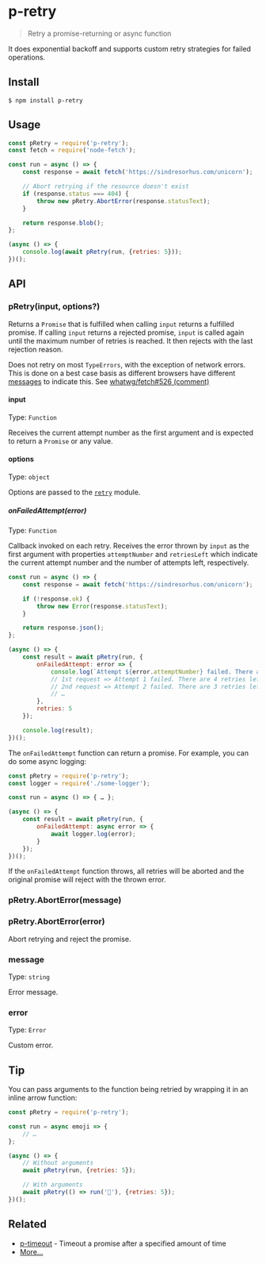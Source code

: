 # p-retry

> Retry a promise-returning or async function

It does exponential backoff and supports custom retry strategies for failed operations.

## Install

```
$ npm install p-retry
```

## Usage

```js
const pRetry = require('p-retry');
const fetch = require('node-fetch');

const run = async () => {
	const response = await fetch('https://sindresorhus.com/unicorn');

	// Abort retrying if the resource doesn't exist
	if (response.status === 404) {
		throw new pRetry.AbortError(response.statusText);
	}

	return response.blob();
};

(async () => {
	console.log(await pRetry(run, {retries: 5}));
})();
```

## API

### pRetry(input, options?)

Returns a `Promise` that is fulfilled when calling `input` returns a fulfilled promise. If calling `input` returns a
rejected promise, `input` is called again until the maximum number of retries is reached. It then rejects with the last
rejection reason.

Does not retry on most `TypeErrors`, with the exception of network errors. This is done on a best case basis as
different browsers have
different [messages](https://developer.mozilla.org/en-US/docs/Web/API/Fetch_API/Using_Fetch#Checking_that_the_fetch_was_successful)
to indicate this. See [whatwg/fetch#526 (comment)](https://github.com/whatwg/fetch/issues/526#issuecomment-554604080)

#### input

Type: `Function`

Receives the current attempt number as the first argument and is expected to return a `Promise` or any value.

#### options

Type: `object`

Options are passed to the [`retry`](https://github.com/tim-kos/node-retry#retryoperationoptions) module.

##### onFailedAttempt(error)

Type: `Function`

Callback invoked on each retry. Receives the error thrown by `input` as the first argument with
properties `attemptNumber` and `retriesLeft` which indicate the current attempt number and the number of attempts left,
respectively.

```js
const run = async () => {
	const response = await fetch('https://sindresorhus.com/unicorn');

	if (!response.ok) {
		throw new Error(response.statusText);
	}

	return response.json();
};

(async () => {
	const result = await pRetry(run, {
		onFailedAttempt: error => {
			console.log(`Attempt ${error.attemptNumber} failed. There are ${error.retriesLeft} retries left.`);
			// 1st request => Attempt 1 failed. There are 4 retries left.
			// 2nd request => Attempt 2 failed. There are 3 retries left.
			// …
		},
		retries: 5
	});

	console.log(result);
})();
```

The `onFailedAttempt` function can return a promise. For example, you can do some async logging:

```js
const pRetry = require('p-retry');
const logger = require('./some-logger');

const run = async () => { … };

(async () => {
	const result = await pRetry(run, {
		onFailedAttempt: async error => {
			await logger.log(error);
		}
	});
})();
```

If the `onFailedAttempt` function throws, all retries will be aborted and the original promise will reject with the
thrown error.

### pRetry.AbortError(message)

### pRetry.AbortError(error)

Abort retrying and reject the promise.

### message

Type: `string`

Error message.

### error

Type: `Error`

Custom error.

## Tip

You can pass arguments to the function being retried by wrapping it in an inline arrow function:

```js
const pRetry = require('p-retry');

const run = async emoji => {
	// …
};

(async () => {
	// Without arguments
	await pRetry(run, {retries: 5});

	// With arguments
	await pRetry(() => run('🦄'), {retries: 5});
})();
```

## Related

- [p-timeout](https://github.com/sindresorhus/p-timeout) - Timeout a promise after a specified amount of time
- [More…](https://github.com/sindresorhus/promise-fun)

